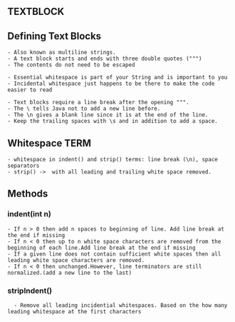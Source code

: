 ## TEXTBLOCK
## Defining Text Blocks
    - Also known as multiline strings.
    - A text block starts and ends with three double quotes (""")
    - The contents do not need to be escaped

    - Essential whitespace is part of your String and is important to you
    - Incidental whitespace just happens to be there to make the code easier to read

    - Text blocks require a line break after the opening """.
    - The \ tells Java not to add a new line before.
    - The \n gives a blank line since it is at the end of the line.
    - Keep the trailing spaces with \s and in addition to add a space.
  

## Whitespace TERM
    - whitespace in indent() and strip() terms: line break (\n), space separators
    - strip() ->  with all leading and trailing white space removed. 
## Methods
### indent(int n)
    - If n > 0 then add n spaces to beginning of line. Add line break at the end if missing
    - If n < 0 then up to n white space characters are removed from the beginning of each line.Add line break at the end if missing
    - If a given line does not contain sufficient white spaces then all leading white space characters are removed.
    - If n < 0 then unchanged.However, line terminators are still normalized.(add a new line to the last)
	
	
### stripIndent()
	  - Remove all leading incidential whitespaces. Based on the how many leading whitespace at the first characters
